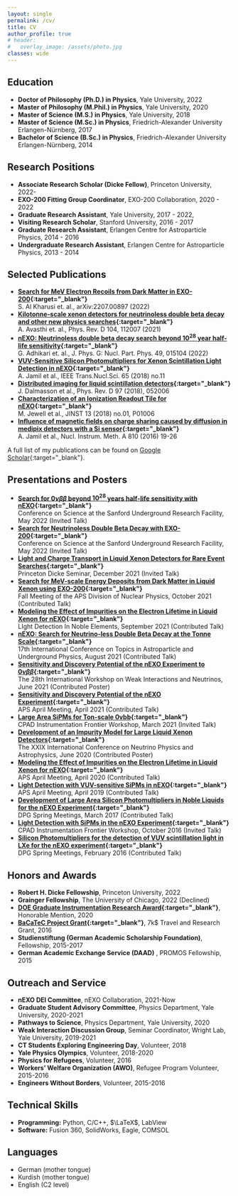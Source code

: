 ```yaml
---
layout: single
permalink: /cv/
title: CV
author_profile: true
# header:
#   overlay_image: /assets/photo.jpg
classes: wide
---
```


<!-- ## Short Bio
I am a PhD student in physics with interest in fundamental interactions of particles, particularly the interactions of Neutrinos and their role in the Standard Model and beyond. My research is focused on neutrinoless double beta decay $(0\nu\beta\beta)$ and data analysis, simulation and instrumentation related to it. -->

## Education
- **Doctor of Philosophy (Ph.D.) in Physics**, Yale University, 2022
- **Master of Philosophy (M.Phil.) in Physics**, Yale University, 2020
- **Master of Science (M.S.) in Physics**, Yale University, 2018
- **Master of Science (M.Sc.) in Physics**, Friedrich-Alexander University Erlangen-Nürnberg, 2017
- **Bachelor of Science (B.Sc.) in Physics**, Friedrich-Alexander University Erlangen-Nürnberg, 2014

## Research Positions
- **Associate Research Scholar (Dicke Fellow)**, Princeton University, 2022-
- **EXO-200 Fitting Group Coordinator**, EXO-200 Collaboration, 2020 - 2022
- **Graduate Research Assistant**, Yale University, 2017 - 2022,
- **Visiting Research Scholar**, Stanford University, 2016 - 2017
- **Graduate Research Assistant**, Erlangen Centre for Astroparticle Physics, 2014 - 2016
- **Undergraduate Research Assistant**, Erlangen Centre for Astroparticle Physics, 2013 - 2014

## Selected Publications
- **[Search for MeV Electron Recoils from Dark Matter in EXO-200](https://arxiv.org/abs/2207.00897){:target="_blank"}**\
S. Al Kharusi et. al., arXiv:2207.00897 (2022)
- **[Kilotonne-scale xenon detectors for neutrinoless double beta decay and other new physics searches](https://arxiv.org/abs/2110.01537){:target="_blank"}**\
A. Avasthi et. al., Phys. Rev. D 104, 112007 (2021)
- **[nEXO: Neutrinoless double beta decay search beyond $\mathbf{10^{28}}$ year half-life sensitivity](https://arxiv.org/abs/2106.16243){:target="_blank"}**\
G. Adhikari et. al., J. Phys. G: Nucl. Part. Phys. 49, 015104 (2022)
- **[VUV-Sensitive Silicon Photomultipliers for Xenon Scintillation Light Detection in nEXO](https://ieeexplore.ieee.org/document/8490731){:target="_blank"}**\
A. Jamil et al., IEEE Trans.Nucl.Sci. 65 (2018) no.11
- **[Distributed imaging for liquid scintillation detectors](https://journals.aps.org/prd/abstract/10.1103/PhysRevD.97.052006){:target="_blank"}**\
J. Dalmasson et al., Phys. Rev. D 97 (2018), 052006
- **[Characterization of an Ionization Readout Tile for nEXO](https://iopscience.iop.org/article/10.1088/1748-0221/13/01/P01006){:target="_blank"}**\
M. Jewell et al., JINST 13 (2018) no.01, P01006
- **[Influence of magnetic fields on charge sharing caused by diffusion in medipix detectors with a Si sensor](https://www.sciencedirect.com/science/article/pii/S0168900215015041?via%3Dihub){:target="_blank"}**\
A. Jamil et al., Nucl. Instrum. Meth. A 810 (2016) 19-26

A full list of my publications can be found on [Google Scholar](https://scholar.google.com/citations?user=Bw_nvqQAAAAJ&hl=en&oi=ao){:target="_blank"}.

## Presentations and Posters

- **[Search for $0\nu\beta\beta$ beyond $10^{28}$ years half-life sensitivity with nEXO](https://indico.sanfordlab.org/event/28/contributions/365/){:target="_blank"}**\
Conference on Science at the Sanford Underground Research Facility, May 2022 (Invited Talk)
- **[Search for Neutrinoless Double Beta Decay with EXO-200](https://indico.sanfordlab.org/event/28/contributions/313/){:target="_blank"}**\
Conference on Science at the Sanford Underground Research Facility, May 2022 (Invited Talk)
- **[Light and Charge Transport in Liquid Xenon Detectors for Rare Event Searches](https://phy.princeton.edu/events/special-seminar-dicke-candidate-ako-jamil-yale-university-light-and-charge-transport-liquid){:target="_blank"}**\
Princeton Dicke Seminar, December 2021 (Invited Talk)
- **[Search for MeV-scale Energy Deposits from Dark Matter in Liquid Xenon using EXO-200](https://meetings.aps.org/Meeting/DNP21/Session/QL.6){:target="_blank"}**\
Fall Meeting of the APS Division of Nuclear Physics, October 2021 (Contributed Talk)
- **[Modeling the Effect of Impurities on the Electron Lifetime in Liquid Xenon for nEXO](https://indico.physics.ucsd.edu/event/1/contributions/79/){:target="_blank"}**\
LIght Detection In Noble Elements, September 2021 (Contributed Talk)
- **[nEXO: Search for Neutrino-less Double Beta Decay at the Tonne Scale](https://indico.ific.uv.es/event/6178/contributions/15490/){:target="_blank"}**\
17th International Conference on Topics in Astroparticle and Underground Physics, August 2021 (Contributed Talk)
- **[Sensitivity and Discovery Potential of the nEXO Experiment to $0\nu\beta\beta$](https://meetings.aps.org/Meeting/APR21/Session/T13.6){:target="_blank"}**\
The 28th International Workshop on Weak Interactions and Neutrinos, June 2021 (Contributed Poster)
- **[Sensitivity and Discovery Potential of the nEXO Experiment](https://indico.fnal.gov/event/44492/contributions/214279/){:target="_blank"}**\
APS April Meeting, April 2021 (Contributed Talk)
- **[Large Area SiPMs for Ton-scale 0vbb](https://indico.fnal.gov/event/46746/contributions/203542/){:target="_blank"}**\
CPAD Instrumentation Frontier Workshop, March 2021 (Invited Talk)
- **[Development of an Impurity Model for Large Liquid Xenon Detectors](https://indico.fnal.gov/event/19348/contributions/186462/){:target="_blank"}**\
The XXIX International Conference on Neutrino Physics and Astrophysics, June 2020 (Contributed Poster)
- **[Modeling the Effect of Impurities on the Electron Lifetime in Liquid Xenon for nEXO](https://meetings.aps.org/Meeting/APR20/Session/D20.6){:target="_blank"}**\
APS April Meeting, April 2020 (Contributed Talk)
- **[Light Detection with VUV-sensitive SiPMs in nEXO](https://meetings.aps.org/Meeting/APR19/Session/J10.8){:target="_blank"}**\
APS April Meeting, April 2019 (Contributed Talk)
- **[Development of Large Area Silicon Photomultipliers in Noble Liquids for the nEXO Experiment](https://www.dpg-verhandlungen.de/year/2017/conference/muenster/part/t/session/12/contribution/4){:target="_blank"}**\
DPG Spring Meetings, March 2017 (Contributed Talk)
- **[Light Detection with SiPMs in the nEXO Experiment](http://hep.caltech.edu/cpad2016/){:target="_blank"}**\
CPAD Instrumentation Frontier Workshop, October 2016 (Invited Talk)
- **[Silicon Photomultipliers for the detection of VUV scintillation light in LXe for the nEXO experiment](https://www.dpg-verhandlungen.de/year/2016/conference/hamburg/part/t/session/36/contribution/4){:target="_blank"}**\
DPG Spring Meetings, February 2016 (Contributed Talk)

## Honors and Awards
- **Robert H. Dicke Fellowship**, Princeton University, 2022
- **Grainger Fellowship**, The University of Chicago, 2022 (Declined)
- **[DOE Graduate Instrumentation Research Award](https://detectors.fnal.gov/gira/gira-2020-results/){:target="_blank"}**, Honorable Mention, 2020
- **[BaCaTeC Project Grant](http://www.bacatec.de/en/gefoerderte_projekte.html){:target="_blank"}**,
7k$ Travel and Research Grant, 2016
- **Studienstiftung (German Academic Scholarship Foundation)**, Fellowship, 2015-2017
- **German Academic Exchange Service (DAAD)** , PROMOS Fellowship, 2015

## Outreach and Service
- **nEXO DEI Committee**, nEXO Collaboration, 2021-Now
- **Graduate Student Advisory Committee**, Physics Department, Yale University, 2020-2021
- **Pathways to Science**, Physics Department, Yale University, 2020
- **Weak Interaction Discussion Group**, Seminar Coordinator, Wright Lab, Yale University, 2019-2021
- **CT Students Exploring Engineering Day**, Volunteer, 2018
- **Yale Physics Olympics**, Volunteer, 2018-2020
- **Physics for Refugees**, Volunteer, 2016
- **Workers’ Welfare Organization (AWO)**, Refugee Program Volunteer, 2015-2016
- **Engineers Without Borders**, Volunteer, 2015-2016


## Technical Skills
- **Programming:** Python, C/C++, $\LaTeX$, LabView 
- **Software:** Fusion 360, SolidWorks, Eagle, COMSOL

## Languages
- German (mother tongue)
- Kurdish (mother tongue)
- English (C2 level)
